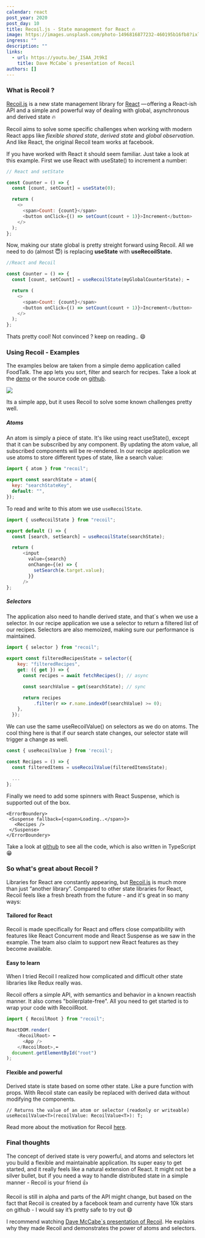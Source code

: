 ```yaml
---
calendar: react
post_year: 2020
post_day: 10
title: Recoil.js - State management for React 🔥
image: https://images.unsplash.com/photo-1496816877232-460195b16fb8?ixlib=rb-1.2.1&ixid=MXwxMjA3fDB8MHxwaG90by1wYWdlfHx8fGVufDB8fHw%3D&auto=format&fit=crop&w=1554&q=80
ingress: ""
description: ""
links:
  - url: https://youtu.be/_ISAA_Jt9kI
    title: Dave McCabe`s presentation of Recoil
authors: []
---
```

### What is Recoil ?

[Recoil.js](https://recoiljs.org/) is a new state management library for [React](https://www.google.com/search?q=reactjs&rlz=1C5CHFA_enNO890NO890&oq=reactjs&aqs=chrome..69i57j0l4j69i60l3.1252j0j7&sourceid=chrome&ie=UTF-8) — offering a React-ish API and a simple and powerful way of dealing with global, asynchronous and derived state 🔥

Recoil aims to solve some specific challenges when working with modern React apps like *flexible shared state*, *derived state* and *global observation*. And like React, the original Recoil team works at facebook. 

If you have worked with React it should seem familiar. Just take a look at this example. First we use React with useState() to increment a number:

```js
// React and setState

const Counter = () => {
  const [count, setCount] = useState(0);

  return (
    <>
      <span>Count: {count}</span>
      <button onClick={() => setCount(count + 1)}>Increment</button>
    </>
  );
};
```

Now, making our state global is pretty streight forward using Recoil. All we need to do (almost 😇) is replacing **useState** with **useRecoilState.**

```js
//React and Recoil

const Counter = () => {
  const [count, setCount] = useRecoilState(myGlobalCounterState); ⬅

  return (
    <>
      <span>Count: {count}</span>
      <button onClick={() => setCount(count + 1)}>Increment</button>
    </>
  );
};
```

Thats pretty cool! Not convinced ? keep on reading.. 😄



### Using Recoil - Examples

The examples below are taken from a simple demo application called FoodTalk. The app lets you sort, filter and search for recipes. Take a look at the [demo](https://emilmork.github.io/recoil-foodtalk-demo/) or the source code on [github](https://github.com/emilmork/recoil-foodtalk-demo).

![](/assets/screen-shot-2020-12-08-at-8.40.35-pm.png)

Its a simple app, but it uses Recoil to solve some known challenges pretty well.


##### Atoms

An atom is simply a piece of state. It's like using react useState(), except that it can be subscribed by any component. By updating the atom value, all subscribed components will be re-rendered. In our recipe application we use atoms to store different types of state, like a search value:

```js
import { atom } from "recoil";

export const searchState = atom({
  key: "searchStateKey",
  default: "",
});
```

To read and write to this atom we use `useRecoilState`.

```js
import { useRecoilState } from "recoil";

export default () => {
  const [search, setSearch] = useRecoilState(searchState);

  return (
      <input
        value={search}
        onChange={(e) => {
          setSearch(e.target.value);
        }}
      />
};
```

##### Selectors

The application also need to handle derived state, and that`s when we use a selector. In our recipe application we use a selector to return a filtered list of our recipes. Selectors are also memoized, making sure our performance is maintained.

```js
import { selector } from "recoil";

export const filteredRecipesState = selector({
    key: "filteredRecipes",
    get: ({ get }) => {
      const recipes = await fetchRecipes(); // async

      const searchValue = get(searchState); // sync

      return recipes
          .filter(r => r.name.indexOf(searchValue) >= 0);
    },
  });
```


We can use the same useRecoilValue() on selectors as we do on atoms.
The cool thing here is that if our search state changes, our selector state will trigger a change as well.

```js
const { useRecoilValue } from 'recoil';

const Recipes = () => {
  const filteredItems = useRecoilValue(filteredItemsState);

  ...
};
```

Finally we need to add some spinners with React Suspense, which is supported out of the box.

```
<ErrorBoundery>
 <Suspense fallback={<span>Loading..</span>}>
   <Recipes />
 </Suspense>
</ErrorBoundery>
```
Take a look at [github](https://github.com/emilmork/recoil-foodtalk-demo) to see all the code, which is also written in TypeScript 😁

### So what's great about Recoil ?

Libraries for React are constantly appearing, but [Recoil.js](https://recoiljs.org) is much more than just “another library”. Compared to other state libraries for React, Recoil feels like a fresh breath from the future - and it's great in so many ways:

#### Tailored for React

Recoil is made specifically for React and offers close compatibility with features like React Concurrent mode and React Suspense as we saw in the example. The team also claim to support new React features as they become available.

#### Easy to learn

When I tried Recoil I realized how complicated and difficult other state libraries like Redux really was.

Recoil offers a simple API, with semantics and behavior in a known reactish manner. It also comes "boilerplate-free". All you need to get started is to wrap your code with RecoilRoot.

```js
import { RecoilRoot } from "recoil";

ReactDOM.render(
    <RecoilRoot> ⬅️
      <App />
    </RecoilRoot>,⬅️
  document.getElementById("root")
);
```

#### Flexible and powerful

Derived state is state based on some other state. Like a pure function with props. With Recoil state can easily be replaced with derived data without modifying the components. 

```
// Returns the value of an atom or selector (readonly or writeable)
useRecoilValue<T>(recoilValue: RecoilValue<T>): T;
```

Read more about the motivation for Recoil [here](https://recoiljs.org/docs/introduction/motivation).



### Final thoughts

The concept of derived state is very powerful, and atoms and selectors let you build a flexible and maintainable application. Its super easy to get started, and it really feels like a natural extension of React. It might not be a silver bullet, but if you need a way to handle distributed state in a simple manner - Recoil is your friend 👍

Recoil is still in alpha and parts of the API might change, but based on the fact that Recoil is created by a facebook team and currenty have 10k stars on github - I would say it’s pretty safe to try out  😄 


I recommend watching [Dave McCabe`s presentation of Recoil](https://youtu.be/_ISAA_Jt9kI). He explains why they made Recoil and demonstrates the power of atoms and selectors.





